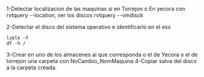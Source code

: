 1-Detectar localizacion de las maquinas si en Torrejon o En yecora con rvtquery --location, ver los discos rvtquery --vmdisck

2-Detectar el disco del sistema operativo e identificarlo en el esx
```
lsblk -f
df -h /
```

3-Crear en uno de los almacenes al que corresponda o el de Yecora o el de torrejon una carpeta con NoCambio_NomMaquina
4-Copiar salva del disco a la carpeta creada.
